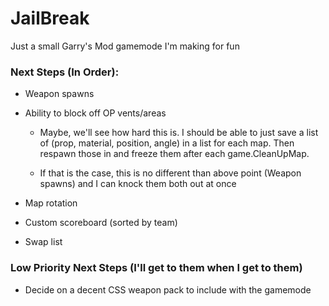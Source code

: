 # JailBreak

Just a small Garry's Mod gamemode I'm making for fun

### Next Steps (In Order):

- Weapon spawns

- Ability to block off OP vents/areas

  - Maybe, we'll see how hard this is. I should be able to just save a list of (prop, material, position, angle) in a list for each map. Then respawn those in and freeze them after each game.CleanUpMap.

  - If that is the case, this is no different than above point (Weapon spawns) and I can knock them both out at once

- Map rotation

- Custom scoreboard (sorted by team)

- Swap list

### Low Priority Next Steps (I'll get to them when I get to them)

- Decide on a decent CSS weapon pack to include with the gamemode
